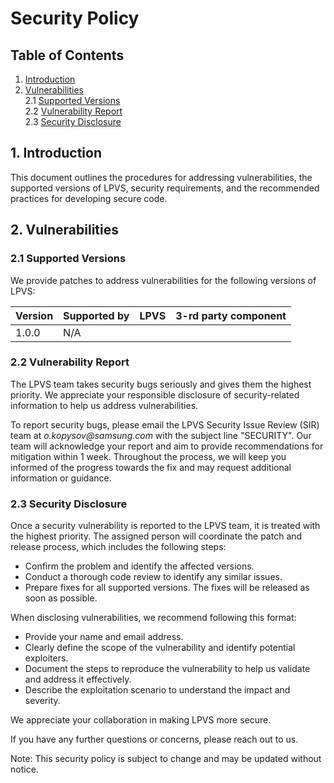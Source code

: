 # Security Policy

## Table of Contents
1. [Introduction](#1-introduction)
2. [Vulnerabilities](#2-vulnerabilities)  
    2.1 [Supported Versions](#21-supported-versions)  
    2.2 [Vulnerability Report](#22-vulnerability-report)  
    2.3 [Security Disclosure](#23-security-disclosure)  

## 1. Introduction

This document outlines the procedures for addressing vulnerabilities, the supported versions of LPVS, security requirements, and the recommended practices for developing secure code.

## 2. Vulnerabilities

### 2.1 Supported Versions

We provide patches to address vulnerabilities for the following versions of LPVS:

| Version     | Supported by | LPVS               | 3-rd party component                           |
| ----------- | ------------ | ------------------ | ---------------------------------------------- |
| 1.0.0       | N/A          |                    |                                                |

### 2.2 Vulnerability Report

The LPVS team takes security bugs seriously and gives them the highest priority. We appreciate your responsible disclosure of security-related information to help us address vulnerabilities.

To report security bugs, please email the LPVS Security Issue Review (SIR) team at _o.kopysov@samsung.com_ with the subject line "SECURITY". Our team will acknowledge your report and aim to provide recommendations for mitigation within 1 week. Throughout the process, we will keep you informed of the progress towards the fix and may request additional information or guidance.

### 2.3 Security Disclosure

Once a security vulnerability is reported to the LPVS team, it is treated with the highest priority. The assigned person will coordinate the patch and release process, which includes the following steps:

- Confirm the problem and identify the affected versions.
- Conduct a thorough code review to identify any similar issues.
- Prepare fixes for all supported versions. The fixes will be released as soon as possible.

When disclosing vulnerabilities, we recommend following this format:

- Provide your name and email address.
- Clearly define the scope of the vulnerability and identify potential exploiters.
- Document the steps to reproduce the vulnerability to help us validate and address it effectively.
- Describe the exploitation scenario to understand the impact and severity.

We appreciate your collaboration in making LPVS more secure.

If you have any further questions or concerns, please reach out to us.

Note: This security policy is subject to change and may be updated without notice.